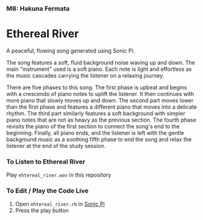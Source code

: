 ### M8: Hakuna Fermata
# Ethereal River

A peaceful, flowing song generated using Sonic Pi. 

The song features a soft, fluid background noise waving up and down. 
The main "instrument" used is a soft piano. Each note is light 
and effortless as the music cascades carrying the listener on a 
relaxing journey. 

There are five phases to this song. The first phase is upbeat
and begins with a crescendo of piano notes to uplift the listener.
It then continues with more piano that slowly moves up and down. 
The second part moves lower than the first phase and features a 
different piano that moves into a delicate rhythm. The third part
similarly features a soft background with simpler piano notes
that are not as heavy as the previous section. The fourth phase revisits
the piano of the first section to connect the song's end to the beginning.
Finally, all piano ends, and the listener is left with the gentle background
music as a soothing fifth phase to end the song and relax the listener at 
the end of the study session. 


### To Listen to Ethereal River 
Play `ehtereal_river.wav` in this repository

### To Edit / Play the Code Live
1) Open `ehtereal_river.rb` in [Sonic Pi](https://sonic-pi.net/)
2) Press the play button 
